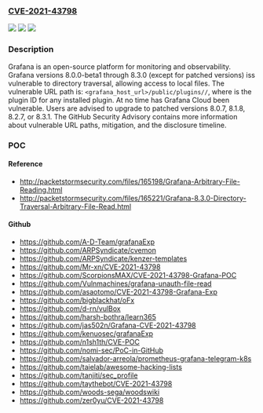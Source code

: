 ### [CVE-2021-43798](https://cve.mitre.org/cgi-bin/cvename.cgi?name=CVE-2021-43798)
![](https://img.shields.io/static/v1?label=Product&message=grafana&color=blue)
![](https://img.shields.io/static/v1?label=Version&message=n%2Fa&color=blue)
![](https://img.shields.io/static/v1?label=Vulnerability&message=CWE-22%3A%20Improper%20Limitation%20of%20a%20Pathname%20to%20a%20Restricted%20Directory%20('Path%20Traversal')&color=brighgreen)

### Description

Grafana is an open-source platform for monitoring and observability. Grafana versions 8.0.0-beta1 through 8.3.0 (except for patched versions) iss vulnerable to directory traversal, allowing access to local files. The vulnerable URL path is: `<grafana_host_url>/public/plugins//`, where is the plugin ID for any installed plugin. At no time has Grafana Cloud been vulnerable. Users are advised to upgrade to patched versions 8.0.7, 8.1.8, 8.2.7, or 8.3.1. The GitHub Security Advisory contains more information about vulnerable URL paths, mitigation, and the disclosure timeline.

### POC

#### Reference
- http://packetstormsecurity.com/files/165198/Grafana-Arbitrary-File-Reading.html
- http://packetstormsecurity.com/files/165221/Grafana-8.3.0-Directory-Traversal-Arbitrary-File-Read.html

#### Github
- https://github.com/A-D-Team/grafanaExp
- https://github.com/ARPSyndicate/cvemon
- https://github.com/ARPSyndicate/kenzer-templates
- https://github.com/Mr-xn/CVE-2021-43798
- https://github.com/ScorpionsMAX/CVE-2021-43798-Grafana-POC
- https://github.com/Vulnmachines/grafana-unauth-file-read
- https://github.com/asaotomo/CVE-2021-43798-Grafana-Exp
- https://github.com/bigblackhat/oFx
- https://github.com/d-rn/vulBox
- https://github.com/harsh-bothra/learn365
- https://github.com/jas502n/Grafana-CVE-2021-43798
- https://github.com/kenuosec/grafanaExp
- https://github.com/n1sh1th/CVE-POC
- https://github.com/nomi-sec/PoC-in-GitHub
- https://github.com/salvador-arreola/prometheus-grafana-telegram-k8s
- https://github.com/taielab/awesome-hacking-lists
- https://github.com/tanjiti/sec_profile
- https://github.com/taythebot/CVE-2021-43798
- https://github.com/woods-sega/woodswiki
- https://github.com/zer0yu/CVE-2021-43798

